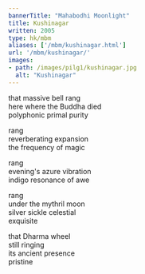 ```yaml
---
bannerTitle: "Mahabodhi Moonlight" 
title: Kushinagar
written: 2005
type: hk/mbm
aliases: ['/mbm/kushinagar.html']
url: '/mbm/kushinagar/'
images:
- path: /images/pilg1/kushinagar.jpg 
  alt: "Kushinagar"
---
```


that massive bell rang  
here where the Buddha died  
polyphonic primal purity  


rang  
reverberating expansion  
the frequency of magic


rang  
evening's azure vibration  
indigo resonance of awe


rang  
under the mythril moon  
silver sickle celestial  
exquisite


that Dharma wheel  
still ringing  
its ancient presence  
pristine

